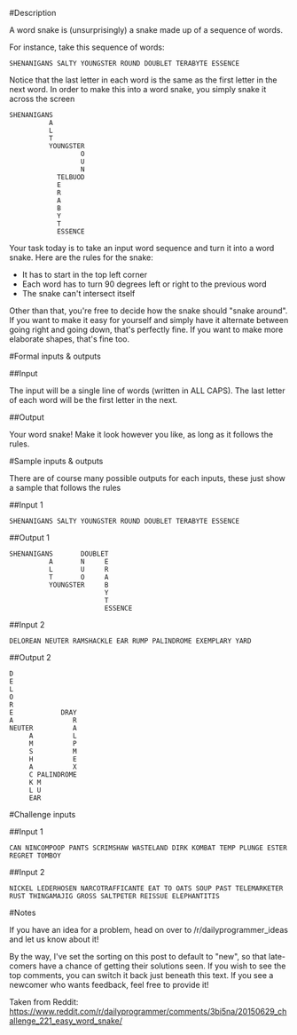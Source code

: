 #Description

A word snake is (unsurprisingly) a snake made up of a sequence of words. 

For instance, take this sequence of words: 

    SHENANIGANS SALTY YOUNGSTER ROUND DOUBLET TERABYTE ESSENCE

Notice that the last letter in each word is the same as the first letter in the next word. In order to make this into a word snake, you simply snake it across the screen

    SHENANIGANS        
              A        
              L        
              T        
              YOUNGSTER
                      O
                      U
                      N
                TELBUOD
                E      
                R      
                A      
                B      
                Y      
                T      
                ESSENCE

Your task today is to take an input word sequence and turn it into a word snake. Here are the rules for the snake:

 * It has to start in the top left corner
 * Each word has to turn 90 degrees left or right to the previous word
 * The snake can't intersect itself 

Other than that, you're free to decide how the snake should "snake around". If you want to make it easy for yourself and simply have it alternate between going right and going down, that's perfectly fine. If you want to make more elaborate shapes, that's fine too. 

#Formal inputs &amp; outputs

##Input

The input will be a single line of words (written in ALL CAPS). The last letter of each word will be the first letter in the next.

##Output

Your word snake! Make it look however you like, as long as it follows the rules.

#Sample inputs &amp; outputs

There are of course many possible outputs for each inputs, these just show a sample that follows the rules

##Input 1

    SHENANIGANS SALTY YOUNGSTER ROUND DOUBLET TERABYTE ESSENCE

##Output 1

    SHENANIGANS       DOUBLET
              A       N     E
              L       U     R
              T       O     A
              YOUNGSTER     B
                            Y
                            T
                            ESSENCE

##Input 2

    DELOREAN NEUTER RAMSHACKLE EAR RUMP PALINDROME EXEMPLARY YARD

##Output 2

    D                                       
    E                                       
    L                                       
    O                                       
    R                                       
    E            DRAY                       
    A               R                           
    NEUTER          A                           
         A          L                           
         M          P                           
         S          M                           
         H          E       
         A          X
         C PALINDROME
         K M
         L U
         EAR

#Challenge inputs

##Input 1

    CAN NINCOMPOOP PANTS SCRIMSHAW WASTELAND DIRK KOMBAT TEMP PLUNGE ESTER REGRET TOMBOY

##Input 2

    NICKEL LEDERHOSEN NARCOTRAFFICANTE EAT TO OATS SOUP PAST TELEMARKETER RUST THINGAMAJIG GROSS SALTPETER REISSUE ELEPHANTITIS

#Notes

If you have an idea for a problem, head on over to /r/dailyprogrammer_ideas and let us know about it!

By the way, I've set the sorting on this post to default to "new", so that late-comers have a chance of getting their solutions seen. If you wish to see the top comments, you can switch it back just beneath this text. If you see a newcomer who wants feedback, feel free to provide it!

Taken from Reddit: https://www.reddit.com/r/dailyprogrammer/comments/3bi5na/20150629_challenge_221_easy_word_snake/